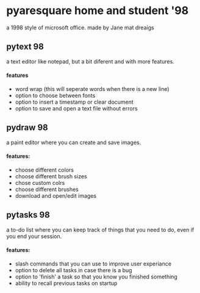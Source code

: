 # pyaresquare home and student '98
a 1998 style of microsoft office. made by Jane mat dreaigs
## pytext 98
a text editor like notepad, but a bit diferent and with more features.
#### features
- word wrap (this will seperate words when there is a new line)
- option to choose between fonts
- option to insert a timestamp or clear document
- option to save and open a text file without errors
## pydraw 98
a paint editor where you can create and save images.
#### features:
- choose different colors
- choose different brush sizes
- chose custom colrs
- choose different brushes
- download and open/edit images
## pytasks 98
a to-do list where you can keep track of things that you need to do, even if you end your session.
#### features:
- slash commands that you can use to improve user experiance
- option to delete all tasks in case there is a bug
- option to 'finish' a task so that you know you finished something
- ability to recall previous tasks on startup
